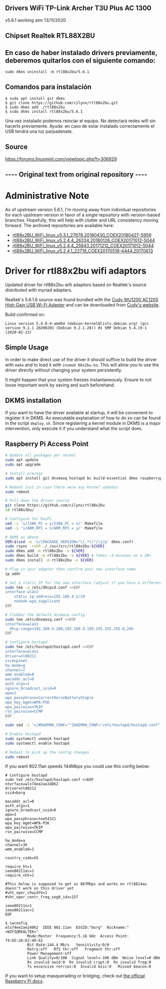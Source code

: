 ## Drivers WiFi TP-Link Archer T3U Plus AC 1300

v5.6.1 working atm 13/11/2020

## Chipset Realtek RTL88X2BU

## En caso de haber instalado drivers previamente, deberemos quitarlos con el siguiente comando:
```
sudo dkms uninstall -m rtl88x2bu/5.6.1
```

## Comandos para instalación

```
$ sudo apt install git dkms
$ git clone https://github.com/cilynx/rtl88x2bu.git
$ sudo dkms add ./rtl88x2bu
$ sudo dkms install rtl88x2bu/5.6.1
```

Una vez instalado podemos reinciar el equipo. No detectará redes wifi sin hacerlo previamente.
Ayuda: en caso de estar instalado correctamente el USB tendrá una luz parpadenate.

## Source
https://forums.linuxmint.com/viewtopic.php?t=306929


## ---- Original text from original repository ----

# Administrative Note

As of upstream version 5.6.1, I'm moving away from individual repositories for each upstream version in favor of a single repository with version-based branches.  Hopefully, this will help with clutter and URL consistency moving forward.  The archived repositories are available here:
* [rtl88x2BU_WiFi_linux_v5.3.1_27678.20180430_COEX20180427-5959](https://github.com/cilynx/rtl88x2BU_WiFi_linux_v5.3.1_27678.20180430_COEX20180427-5959)
* [rtl88x2BU_WiFi_linux_v5.2.4.4_26334.20180126_COEX20171012-5044](https://github.com/cilynx/rtl88x2BU_WiFi_linux_v5.2.4.4_26334.20180126_COEX20171012-5044)
* [rtl88x2BU_WiFi_linux_v5.2.4.4_25643.20171212_COEX20171012-5044](https://github.com/cilynx/rtl88x2BU_WiFi_linux_v5.2.4.4_25643.20171212_COEX20171012-5044)
* [rtl88x2BU_WiFi_linux_v5.2.4.1_22719_COEX20170518-4444.20170613](https://github.com/cilynx/rtl88x2BU_WiFi_linux_v5.2.4.1_22719_COEX20170518-4444.20170613)

# Driver for rtl88x2bu wifi adaptors

Updated driver for rtl88x2bu wifi adaptors based on Realtek's source distributed with myriad adapters.

Realtek's 5.6.1.6 source was found bundled with the [Cudy WU1200 AC1200 High Gain USB Wi-Fi Adapter](https://amzn.to/351ADVq) and can be downloaded from [Cudy's website](http://www.cudytech.com/wu1200_software_download).

Build confirmed on:

```
Linux version 5.4.0-4-amd64 (debian-kernel@lists.debian.org) (gcc version 9.2.1 20200203 (Debian 9.2.1-28)) #1 SMP Debian 5.4.19-1 (2020-02-13)
```

## Simple Usage

In order to make direct use of the driver it should suffice to build the driver
with `make` and to load it with `insmod 88x2bu.ko`. This will allow you
to use the driver directly without changing your system persistently.

It might happen that your system freezes instantaneously. Ensure to not loose
important work by saving and such beforehand.

## DKMS installation

If you want to have the driver available at startup, it will be convenient to
register it in DKMS. An executable explanation of how to do so can be found in
the script `deploy.sh`. Since registering a kernel module in DKMS is a major
intervention, only execute it if you understand what the script does.

## Raspberry Pi Access Point

```bash
# Update all packages per normal
sudo apt update
sudo apt upgrade

# Install prereqs
sudo apt install git dnsmasq hostapd bc build-essential dkms raspberrypi-kernel-headers

# Reboot just in case there were any kernel updates
sudo reboot

# Pull down the driver source
git clone https://github.com/cilynx/rtl88x2bu
cd rtl88x2bu/

# Configure for RasPi
sed -i 's/I386_PC = y/I386_PC = n/' Makefile
sed -i 's/ARM_RPI = n/ARM_RPI = y/' Makefile

# DKMS as above
VER=$(sed -n 's/\PACKAGE_VERSION="\(.*\)"/\1/p' dkms.conf)
sudo rsync -rvhP ./ /usr/src/rtl88x2bu-${VER}
sudo dkms add -m rtl88x2bu -v ${VER}
sudo dkms build -m rtl88x2bu -v ${VER} # Takes ~3-minutes on a 3B+
sudo dkms install -m rtl88x2bu -v ${VER}

# Plug in your adapter then confirm your new interface name
ip addr

# Set a static IP for the new interface (adjust if you have a different interface name or preferred IP)
sudo tee -a /etc/dhcpcd.conf <<EOF
interface wlan1
    static ip_address=192.168.4.1/24
    nohook wpa_supplicant
EOF

# Clobber the default dnsmasq config
sudo tee /etc/dnsmasq.conf <<EOF
interface=wlan1
  dhcp-range=192.168.4.100,192.168.4.199,255.255.255.0,24h
EOF

# Configure hostapd
sudo tee /etc/hostapd/hostapd.conf <<EOF
interface=wlan1
driver=nl80211
ssid=pinet
hw_mode=g
channel=7
wmm_enabled=0
macaddr_acl=0
auth_algs=1
ignore_broadcast_ssid=0
wpa=2
wpa_passphrase=CorrectHorseBatteryStaple
wpa_key_mgmt=WPA-PSK
wpa_pairwise=TKIP
rsn_pairwise=CCMP
EOF

sudo sed -i 's|#DAEMON_CONF=""|DAEMON_CONF="/etc/hostapd/hostapd.conf"|' /etc/default/hostapd

# Enable hostapd
sudo systemctl unmask hostapd
sudo systemctl enable hostapd

# Reboot to pick up the config changes
sudo reboot
```

If you want 802.11an speeds 144Mbps you could use this config below:
```
# Configure hostapd
sudo tee /etc/hostapd/hostapd.conf <<EOF
nterface=wlx74ee2ae24062
driver=nl80211
ssid=borg

macaddr_acl=0
auth_algs=1
ignore_broadcast_ssid=0
wpa=2
wpa_passphrase=toe54321
wpa_key_mgmt=WPA-PSK
wpa_pairwise=TKIP
rsn_pairwise=CCMP

hw_mode=a
channel=36
wmm_enabled=1

country_code=US

require_ht=1
ieee80211ac=1
require_vht=1

#This below is supposed to get us 867Mbps and works on rtl8814au doesn't work on this driver yet
#vht_oper_chwidth=1
#vht_oper_centr_freq_seg0_idx=157

ieee80211n=1
ieee80211ac=1
EOF

$ iwconfig
wlx74ee2ae24062  IEEE 802.11an  ESSID:"borg"  Nickname:"<WIFI@REALTEK>"
          Mode:Master  Frequency:5.18 GHz  Access Point: 74:EE:2A:E2:40:62
          Bit Rate:144.4 Mb/s   Sensitivity:0/0
          Retry:off   RTS thr:off   Fragment thr:off
          Power Management:off
          Link Quality=0/100  Signal level=-100 dBm  Noise level=0 dBm
          Rx invalid nwid:0  Rx invalid crypt:0  Rx invalid frag:0
          Tx excessive retries:0  Invalid misc:0   Missed beacon:0

```
If you want to setup masquerading or bridging, check out [the official Raspberry Pi docs](https://www.raspberrypi.org/documentation/configuration/wireless/access-point.md).
